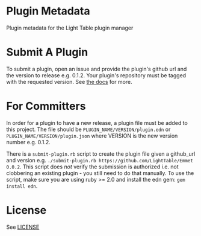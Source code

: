Plugin Metadata
===============

Plugin metadata for the Light Table plugin manager

Submit A Plugin
===============

To submit a plugin, open an issue and provide the plugin's github url and the version to release
e.g. 0.1.2.  Your plugin's repository must be tagged with the requested version. See [the
docs](http://docs.lighttable.com/#submit-a-plugin) for more.

For Committers
==============

In order for a plugin to have a new release, a plugin file must be added to this project. The file
should be `PLUGIN_NAME/VERSION/plugin.edn` or `PLUGIN_NAME/VERSION/plugin.json` where VERSION is the
new version number e.g. 0.1.2.

There is a `submit-plugin.rb` script to create the plugin file given a github\_url and version e.g.
`./submit-plugin.rb https://github.com/LightTable/Emmet 0.0.2`.  This script does _not_ verify the
submission is authorized i.e. not clobbering an existing plugin - you still need to do that
manually. To use the script, make sure you are using ruby >= 2.0 and install the edn gem: `gem
install edn`.

License
=======

See [LICENSE](LICENSE)
